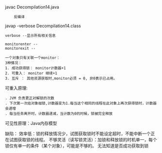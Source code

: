 

javac Decompilation14.java

        反编译
javap -verbose Decompilation14.class
    
    verbose --显示所有相关信息
    
    monitorenter -- 
    monitorexit -- 
    
    一个对象只有关联一个monitor：
    3种情况：
    1. 成功获得锁： monitor计数器+1
    2. 可重入： monitor 继续+1
    3. 互斥 ： 其他资源获取时,monitor必须 = 0, 非0表示已占用。



可重入原理:
    
    . JVM 负责更正对解锁的次数
    . 下次第一次给对象枷锁,计数器变为1.每当这个相同的线程在此对象上再次获得锁时，计数器会递增
    . 每当任务离开时，计数器递减，当计数为0的时候，锁被完全释放

可见性原理：Java内存模型

缺陷：
    效率低：锁的释放情况少，试图获取锁时不能设定超时，不能中断一个正在试图获取锁的线程。
    不够灵活（读写锁灵活）：加锁和释放锁的时机单一，每个锁仅有单一的条件（某个对象），可能是不够的。
    无法知道是否成功获取到锁
    


